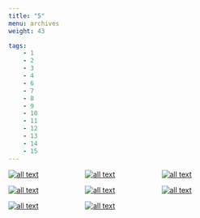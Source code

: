 ```yaml
---
title: "5"
menu: archives
weight: 43

tags: 
    - 1
    - 2
    - 3
    - 4
    - 6
    - 7
    - 8
    - 9 
    - 10
    - 11
    - 12
    - 13
    - 14
    - 15
---
```



[![all text](../../images/VideoImages/OfficeHourThumbnails/OH-Aug13-21.jpg )](https://www.youtube.com/embed/VslU8Ljn7mg?wmode=opaque&loop=1&playlist=VslU8Ljn7mg&autohide=1&iv_load_policy=3)
&ensp;&ensp;&ensp;&ensp;&ensp;&ensp;&ensp;&ensp;&ensp;&ensp;&ensp;&ensp;
[![all text](../../images/VideoImages/OfficeHourThumbnails/VolttronTutorial-Jul27-21.jpg )](https://www.youtube.com/embed/0zHG1p76GNs?wmode=opaque&loop=1&playlist=0zHG1p76GNs&autohide=1&iv_load_policy=3)
&ensp;&ensp;&ensp;&ensp;&ensp;&ensp;&ensp;&ensp;&ensp;&ensp;&ensp;&ensp;
[![all text](../../images/VideoImages/OfficeHourThumbnails/OH-Jul16-21.jpg )](https://www.youtube.com/embed/Poqcy-uu97Q?wmode=opaque&loop=1&playlist=Poqcy-uu97Q&autohide=1&iv_load_policy=3)


[![all text](../../images/VideoImages/OfficeHourThumbnails/OH-Jun18-21.jpg )](https://www.youtube.com/embed/HTPm2_IYDbc?wmode=opaque&loop=1&playlist=HTPm2_IYDbc&autohide=1&iv_load_policy=3)
&ensp;&ensp;&ensp;&ensp;&ensp;&ensp;&ensp;&ensp;&ensp;&ensp;&ensp;&ensp;
[![all text](../../images/VideoImages/OfficeHourThumbnails/OH-Jun04-21.jpg )](https://www.youtube.com/embed/lpWJk1i7NyQ?wmode=opaque&loop=1&playlist=lpWJk1i7NyQ&autohide=1&iv_load_policy=3)
&ensp;&ensp;&ensp;&ensp;&ensp;&ensp;&ensp;&ensp;&ensp;&ensp;&ensp;&ensp;
[![all text](../../images/VideoImages/OfficeHourThumbnails/OH-May21-21.jpg )](https://www.youtube.com/embed/SDAJ4y-rJbY?wmode=opaque&loop=1&playlist=SDAJ4y-rJbY&autohide=1&iv_load_policy=3)


[![all text](../../images/VideoImages/OfficeHourThumbnails/OH-May07-21.jpg )](https://www.youtube.com/embed/w08FlEQKgXY?wmode=opaque&loop=1&playlist=w08FlEQKgXY&autohide=1&iv_load_policy=3)
&ensp;&ensp;&ensp;&ensp;&ensp;&ensp;&ensp;&ensp;&ensp;&ensp;&ensp;&ensp;
[![all text](../../images/VideoImages/OfficeHourThumbnails/OH-Apr23-21.jpg )](https://www.youtube.com/embed/842ZR183UKw?wmode=opaque&loop=1&playlist=842ZR183UKw&autohide=1&iv_load_policy=3)

